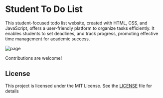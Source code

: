 # Student To Do List
 

 This student-focused todo list website, created with HTML, CSS, and JavaScript, offers a user-friendly platform to organize tasks efficiently. 
 It enables students to set deadlines, and track progress, promoting effective time management for academic success.



 ![page](https://github.com/prathibharani057/ToDoList-AdminDashBoard-/assets/118717617/b6e0effd-c246-4a93-bdc6-7b204a6ac4f9)


Contributions are welcome!

## License

This project is licensed under the MIT License. See the [LICENSE](LICENSE) file for details
